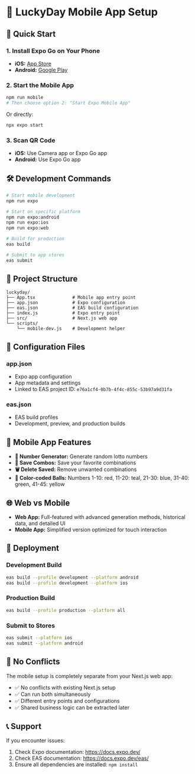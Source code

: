 # 📱 LuckyDay Mobile App Setup

## 🚀 Quick Start

### 1. Install Expo Go on Your Phone
- **iOS:** [App Store](https://apps.apple.com/app/expo-go/id982107779)
- **Android:** [Google Play](https://play.google.com/store/apps/details?id=host.exp.exponent)

### 2. Start the Mobile App
```bash
npm run mobile
# Then choose option 2: "Start Expo Mobile App"
```

Or directly:
```bash
npx expo start
```

### 3. Scan QR Code
- **iOS:** Use Camera app or Expo Go app
- **Android:** Use Expo Go app

## 🛠️ Development Commands

```bash
# Start mobile development
npm run expo

# Start on specific platform
npm run expo:android
npm run expo:ios
npm run expo:web

# Build for production
eas build

# Submit to app stores
eas submit
```

## 📁 Project Structure

```
luckyday/
├── App.tsx              # Mobile app entry point
├── app.json             # Expo configuration
├── eas.json             # EAS build configuration
├── index.js             # Expo entry point
├── src/                 # Next.js web app
└── scripts/
    └── mobile-dev.js    # Development helper
```

## 🔧 Configuration Files

### app.json
- Expo app configuration
- App metadata and settings
- Linked to EAS project ID: `e76a1cf4-0b7b-4f4c-855c-53b97a9d31fa`

### eas.json
- EAS build profiles
- Development, preview, and production builds

## 📱 Mobile App Features

- **🎰 Number Generator:** Generate random lotto numbers
- **💾 Save Combos:** Save your favorite combinations
- **🗑️ Delete Saved:** Remove unwanted combinations
- **🎨 Color-coded Balls:** Numbers 1-10: red, 11-20: teal, 21-30: blue, 31-40: green, 41-45: yellow

## 🌐 Web vs Mobile

- **Web App:** Full-featured with advanced generation methods, historical data, and detailed UI
- **Mobile App:** Simplified version optimized for touch interaction

## 🚀 Deployment

### Development Build
```bash
eas build --profile development --platform android
eas build --profile development --platform ios
```

### Production Build
```bash
eas build --profile production --platform all
```

### Submit to Stores
```bash
eas submit --platform ios
eas submit --platform android
```

## 🔄 No Conflicts

The mobile setup is completely separate from your Next.js web app:
- ✅ No conflicts with existing Next.js setup
- ✅ Can run both simultaneously
- ✅ Different entry points and configurations
- ✅ Shared business logic can be extracted later

## 📞 Support

If you encounter issues:
1. Check Expo documentation: https://docs.expo.dev/
2. Check EAS documentation: https://docs.expo.dev/eas/
3. Ensure all dependencies are installed: `npm install` 